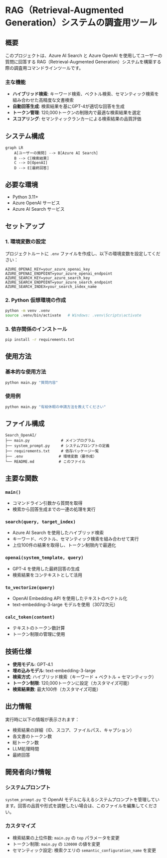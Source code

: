 # RAG（Retrieval-Augmented Generation）システムの調査用ツール

## 概要

このプロジェクトは、Azure AI Search と Azure OpenAI を使用してユーザーの質問に回答する RAG（Retrieval-Augmented Generation）システムを構築する際の調査用コマンドラインツールです。

### 主な機能

- **ハイブリッド検索**: キーワード検索、ベクトル検索、セマンティック検索を組み合わせた高精度な文書検索
- **自動回答生成**: 検索結果を基にGPT-4が適切な回答を生成
- **トークン管理**: 120,000トークンの制限内で最適な検索結果を選定
- **スコアリング**: セマンティックランカーによる検索結果の品質評価

## システム構成

```mermaid
graph LR
    A[ユーザーの質問] --> B[Azure AI Search]
    B --> C[検索結果]
    C --> D[OpenAI]
    D --> E[最終回答]
```

## 必要な環境

- Python 3.11+
- Azure OpenAI サービス
- Azure AI Search サービス

## セットアップ

### 1. 環境変数の設定

プロジェクトルートに `.env` ファイルを作成し、以下の環境変数を設定してください：

```env
AZURE_OPENAI_KEY=your_azure_openai_key
AZURE_OPENAI_ENDPOINT=your_azure_openai_endpoint
AZURE_SEARCH_KEY=your_azure_search_key
AZURE_SEARCH_ENDPOINT=your_azure_search_endpoint
AZURE_SEARCH_INDEX=your_search_index_name
```
### 2. Python 仮想環境の作成

```bash
python -m venv .venv
source .venv/bin/activate   # Windows: .venv\Scripts\activate
```

### 3. 依存関係のインストール

```bash
pip install -r requirements.txt
```

## 使用方法

### 基本的な使用方法

```cmd
python main.py "質問内容"
```

### 使用例

```cmd
python main.py "有給休暇の申請方法を教えてください"
```

## ファイル構成

```
Search_OpenAI/
├── main.py              # メインプログラム
├── system_prompt.py     # システムプロンプトの定義
├── requirements.txt     # 依存パッケージ一覧
├── .env                # 環境変数（要作成）
└── README.md           # このファイル
```

## 主要な関数

### `main()`
- コマンドライン引数から質問を取得
- 検索から回答生成までの一連の処理を実行

### `search(query, target_index)`
- Azure AI Search を使用したハイブリッド検索
- キーワード、ベクトル、セマンティック検索を組み合わせて実行
- 上位100件の結果を取得し、トークン制限内で最適化

### `openai(system_template, query)`
- GPT-4 を使用した最終回答の生成
- 検索結果をコンテキストとして活用

### `to_vectorize(query)`
- OpenAI Embedding API を使用したテキストのベクトル化
- text-embedding-3-large モデルを使用（3072次元）

### `calc_token(content)`
- テキストのトークン数計算
- トークン制限の管理に使用

## 技術仕様

- **使用モデル**: GPT-4.1
- **埋め込みモデル**: text-embedding-3-large
- **検索方式**: ハイブリッド検索（キーワード + ベクトル + セマンティック）
- **トークン制限**: 120,000トークンに設定（カスタマイズ可能）
- **検索結果数**: 最大100件（カスタマイズ可能）

## 出力情報

実行時に以下の情報が表示されます：

- 検索結果の詳細（ID、スコア、ファイルパス、キャプション）
- 各文書のトークン数
- 総トークン数
- LLM処理時間
- 最終回答

## 開発者向け情報

### システムプロンプト

`system_prompt.py` で OpenAI モデルに与えるシステムプロンプトを管理しています。回答の品質や形式を調整したい場合は、このファイルを編集してください。

### カスタマイズ

- 検索結果の上位件数: `main.py` の `top` パラメータを変更
- トークン制限: `main.py` の `120000` の値を変更
- セマンティック設定: 検索クエリの `semantic_configuration_name` を変更